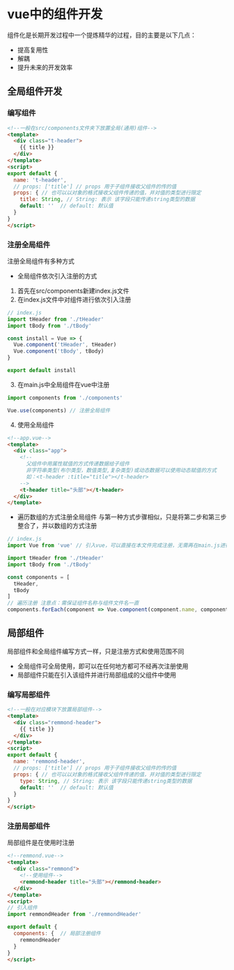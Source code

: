 # vue中的组件开发
组件化是长期开发过程中一个提炼精华的过程，目的主要是以下几点：
- 提高复用性
- 解耦
- 提升未来的开发效率

## 全局组件开发

### 编写组件
```html
<!--一般在src/components文件夹下放置全局(通用)组件-->
<template>
  <div class="t-header">
    {{ title }}
  </div>
</template>
<script>
export default {
  name: 't-header',
  // props: ['title'] // props 用于子组件接收父组件的传的值
  props: { // 也可以以对象的格式接收父组件传递的值，并对值的类型进行限定
    title: String, // String: 表示 该字段只能传递string类型的数据
    default: ''  // default: 默认值
  }
}
</script>
```

### 注册全局组件
注册全局组件有多种方式

- 全局组件依次引入注册的方式
1. 首先在src/components新建index.js文件
2. 在index.js文件中对组件进行依次引入注册
```javascript
// index.js
import tHeader from './tHeader'
import tBody from './tBody'

const install = Vue => {
  Vue.component('tHeader', tHeader)
  Vue.component('tBody', tBody)
}

export default install
```
3. 在main.js中全局组件在vue中注册
```javascript
import components from './components'

Vue.use(components) // 注册全局组件
```
4. 使用全局组件
```html
<!--app.vue-->
<template>
  <div class="app">
    <!--
      父组件中用属性赋值的方式传递数据给子组件 
      非字符串类型(布尔类型，数值类型,复杂类型)或动态数据可以使用动态赋值的方式
      如：<t-header :title="title"></t-header>
    -->
    <t-header title="头部"></t-header>
  </div>
</template>
```
- 遍历数组的方式注册全局组件 
与第一种方式步骤相似，只是将第二步和第三步整合了，并以数组的方式注册
```javascript
// index.js
import Vue from 'vue' // 引入vue，可以直接在本文件完成注册，无需再在main.js进行操作

import tHeader from './tHeader'
import tBody from './tBody'

const components = [
  tHeader,
  tBody
]
// 遍历注册 注意点：需保证组件名称与组件文件名一直
components.forEach(component => Vue.component(component.name, component));
```

## 局部组件
局部组件和全局组件编写方式一样，只是注册方式和使用范围不同
- 全局组件可全局使用，即可以在任何地方都可不经再次注册使用
- 局部组件只能在引入该组件并进行局部组成的父组件中使用

### 编写局部组件
```html
<!--一般在对应模块下放置局部组件-->
<template>
  <div class="remmond-header">
    {{ title }}
  </div>
</template>
<script>
export default {
  name: 'remmond-header',
  // props: ['title'] // props 用于子组件接收父组件的传的值
  props: { // 也可以以对象的格式接收父组件传递的值，并对值的类型进行限定
    type: String, // String: 表示 该字段只能传递string类型的数据
    default: ''  // default: 默认值
  }
}
</script>
```
### 注册局部组件
局部组件是在使用时注册
```html
<!--remmond.vue-->
<template>
  <div class="remmond">
    <!--使用组件-->
    <remmond-header title="头部"></remmond-header>
  </div>
</template>
<script>
// 引入组件
import remmondHeader from './remmondHeader'

export default {
  components: {  // 局部注册组件
    remmondHeader
  }
}
</script>
```

